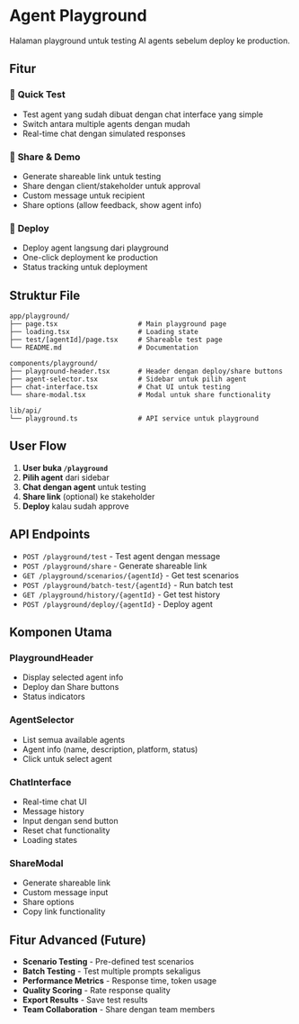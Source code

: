 # Agent Playground

Halaman playground untuk testing AI agents sebelum deploy ke production.

## Fitur

### 🎯 **Quick Test**
- Test agent yang sudah dibuat dengan chat interface yang simple
- Switch antara multiple agents dengan mudah
- Real-time chat dengan simulated responses

### 🔗 **Share & Demo**
- Generate shareable link untuk testing
- Share dengan client/stakeholder untuk approval
- Custom message untuk recipient
- Share options (allow feedback, show agent info)

### 🚀 **Deploy**
- Deploy agent langsung dari playground
- One-click deployment ke production
- Status tracking untuk deployment

## Struktur File

```
app/playground/
├── page.tsx                    # Main playground page
├── loading.tsx                 # Loading state
├── test/[agentId]/page.tsx     # Shareable test page
└── README.md                   # Documentation

components/playground/
├── playground-header.tsx       # Header dengan deploy/share buttons
├── agent-selector.tsx          # Sidebar untuk pilih agent
├── chat-interface.tsx          # Chat UI untuk testing
└── share-modal.tsx             # Modal untuk share functionality

lib/api/
└── playground.ts               # API service untuk playground
```

## User Flow

1. **User buka `/playground`**
2. **Pilih agent** dari sidebar
3. **Chat dengan agent** untuk testing
4. **Share link** (optional) ke stakeholder
5. **Deploy** kalau sudah approve

## API Endpoints

- `POST /playground/test` - Test agent dengan message
- `POST /playground/share` - Generate shareable link
- `GET /playground/scenarios/{agentId}` - Get test scenarios
- `POST /playground/batch-test/{agentId}` - Run batch test
- `GET /playground/history/{agentId}` - Get test history
- `POST /playground/deploy/{agentId}` - Deploy agent

## Komponen Utama

### PlaygroundHeader
- Display selected agent info
- Deploy dan Share buttons
- Status indicators

### AgentSelector
- List semua available agents
- Agent info (name, description, platform, status)
- Click untuk select agent

### ChatInterface
- Real-time chat UI
- Message history
- Input dengan send button
- Reset chat functionality
- Loading states

### ShareModal
- Generate shareable link
- Custom message input
- Share options
- Copy link functionality

## Fitur Advanced (Future)

- **Scenario Testing** - Pre-defined test scenarios
- **Batch Testing** - Test multiple prompts sekaligus
- **Performance Metrics** - Response time, token usage
- **Quality Scoring** - Rate response quality
- **Export Results** - Save test results
- **Team Collaboration** - Share dengan team members
